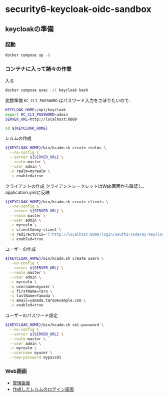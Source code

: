 # security6-keycloak-oidc-sandbox

## keycloakの準備


### 起動

``` sh
docker compose up -d
```

### コンテナに入って諸々の作業

入る

``` sh
docker compose exec -it keycloak bash
```


変数準備
`KC_CLI_PASSWORD` はパスワード入力をさぼりたいので..

``` sh
KEYCLOAK_HOME=/opt/keycloak
export KC_CLI_PASSWORD=admin
SERVER_URL=http://localhost:8080

cd ${KEYCLOAK_HOME}
```

レルムの作成

```sh
${KEYCLOAK_HOME}/bin/kcadm.sh create realms \
  --no-config \
  --server ${SERVER_URL} \
  --realm master \
  --user admin \
  -s realm=myrealm \
  -s enabled=true
```


クライアントの作成 クライアントシークレットはWeb画面から確認し、application.ymlに反映

```sh
${KEYCLOAK_HOME}/bin/kcadm.sh create clients \
  --no-config \
  --server ${SERVER_URL} \
  --realm master \
  --user admin \
  -r myrealm \
  -s clientId=my-client \
  -s redirectUris='["http://localhost:8080/login/oauth2/code/my-keycloak"]' \
  -s enabled=true
```

ユーザーの作成

```sh
${KEYCLOAK_HOME}/bin/kcadm.sh create users \
  --no-config \
  --server ${SERVER_URL} \
  --realm master \
  --user admin \
  -r myrealm \
  -s username=myuser \
  -s firstName=Taro \
  -s lastName=Yamada \
  -s email=yamada.taro@example.com \
  -s enabled=true
```

ユーザーのパスワード設定

```sh
${KEYCLOAK_HOME}/bin/kcadm.sh set-password \
  --no-config \
  --server ${SERVER_URL} \
  --realm master \
  --user admin \
  -r myrealm \
  --username myuser \
  --new-password mypass01
```


### Web画面

- [管理画面](http://localhost:20080)
- [作成したレルムのログイン画面](http://localhost:20080/realms/myrealm/account)


